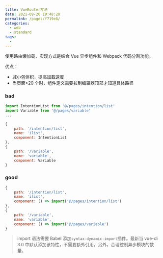 ```yaml
---
title: VueRouter写法
date: 2021-09-26 19:48:20
permalink: /pages/f719e8/
categories:
  - web
  - standard
tags:
  -
---
```


使用路由懒加载，实现方式是结合 Vue 异步组件和 Webpack 代码分割功能。

优点：

- 减小包体积，提高加载速度
- 当页面>20 个时，组件定义需要拉到编辑器顶部才知道具体路径

### bad

```js
import IntentionList from '@/pages/intention/list'
import Variable from '@/pages/variable'
...

{
    path: '/intention/list',
    name: 'ilist',
    component: IntentionList
},
{
    path: '/variable',
    name: 'variable',
    component: Variable
}
```

### good

```js
{
    path: '/intention/list',
    name: 'ilist',
    component: () => import('@/pages/intention/list')
},
{
    path: '/variable',
    name: 'variable',
    component: () => import('@/pages/variable')
}
```

> import 语法需要 Babel 添加`syntax-dynamic-import`插件。最新当 vue-cli 3.0 中默认添加该特性，不需要额外引用。另外，合理控制异步模块的数量。
